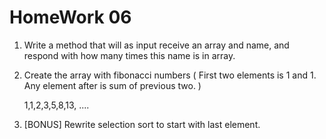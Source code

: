 # HomeWork 06

1. Write a method that will as input receive an array and name, and respond with how many times this name is in array.

2. Create the array with fibonacci numbers ( First two elements is 1 and 1. Any element after is sum of previous two. )

   1,1,2,3,5,8,13, ....

3. [BONUS] Rewrite selection sort to start with last element.